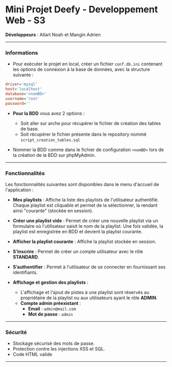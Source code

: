 
# Mini Projet Deefy - Developpement Web - S3

**Développeurs** : Allart Noah et Mangin Adrien

---

### Informations

- Pour exécuter le projet en local, créer un fichier `conf.db.ini` contenant les options de connexion à la base de données, avec la structure suivante :

```ini
driver='mysql'
host='localhost'
database='<nomBD>'
username='root'
password=''
```

- **Pour la BDD** vous avez 2 options :
   - Soit aller sur arche pour récupérer le fichier de création des tables de base.
   - Soit récupérer le fichier présente dans le repository nommé `script_creation_tables.sql`

- Nommer la BDD comme dans le fichier de configuration `<nomBD>` lors de la création de la BDD sur phpMyAdmin.

---

### Fonctionnalités

Les fonctionnalités suivantes sont disponibles dans le menu d'accueil de l'application :

- **Mes playlists** : Affiche la liste des playlists de l'utilisateur authentifié. Chaque playlist est cliquable et permet de la sélectionner, la rendant ainsi "courante" (stockée en session).

- **Créer une playlist vide** : Permet de créer une nouvelle playlist via un formulaire où l'utilisateur saisit le nom de la playlist. Une fois validée, la playlist est enregistrée en BDD et devient la playlist courante.

- **Afficher la playlist courante** : Affiche la playlist stockée en session.

- **S’inscrire** : Permet de créer un compte utilisateur avec le rôle **STANDARD**.

- **S’authentifier** : Permet à l'utilisateur de se connecter en fournissant ses identifiants.

- **Affichage et gestion des playlists** :
   - L'affichage et l'ajout de pistes à une playlist sont réservés au propriétaire de la playlist ou aux utilisateurs ayant le rôle **ADMIN**.
   - **Compte admin préexistant** :
      - **Email** : `admin@mail.com`
      - **Mot de passe** : `admin`

---

### Sécurité

- Stockage sécurisé des mots de passe.
- Protection contre les injections XSS et SQL.
- Code HTML valide

---
